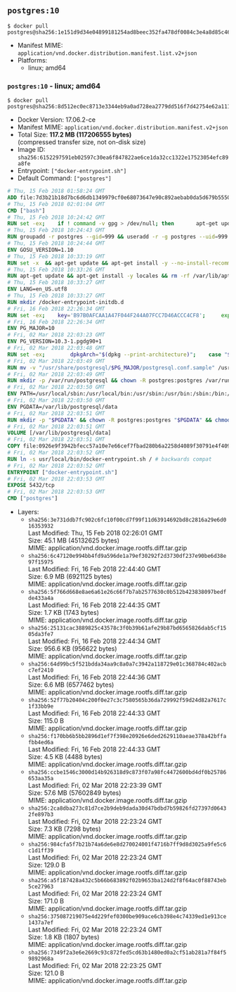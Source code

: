 ## `postgres:10`

```console
$ docker pull postgres@sha256:1e151d9d34e04899181254ad8beec352fa478df0084c3e4a8d85c46a2ac87e49
```

-	Manifest MIME: `application/vnd.docker.distribution.manifest.list.v2+json`
-	Platforms:
	-	linux; amd64

### `postgres:10` - linux; amd64

```console
$ docker pull postgres@sha256:8d512ec0ec8713e3344eb9a0ad728ea2779dd516f7d42754e62a1116b8b872de
```

-	Docker Version: 17.06.2-ce
-	Manifest MIME: `application/vnd.docker.distribution.manifest.v2+json`
-	Total Size: **117.2 MB (117206555 bytes)**  
	(compressed transfer size, not on-disk size)
-	Image ID: `sha256:6152297591eb02597c30ea6f847822ae6ce1da32cc1322e17523054efc89a8fe`
-	Entrypoint: `["docker-entrypoint.sh"]`
-	Default Command: `["postgres"]`

```dockerfile
# Thu, 15 Feb 2018 01:58:24 GMT
ADD file:7d3b21b18d7bc6d6db1349979cf0e68073647e90c892aebab0da5d679b5550eb in / 
# Thu, 15 Feb 2018 02:01:04 GMT
CMD ["bash"]
# Thu, 15 Feb 2018 10:24:42 GMT
RUN set -ex; 	if ! command -v gpg > /dev/null; then 		apt-get update; 		apt-get install -y --no-install-recommends 			gnupg 			dirmngr 		; 		rm -rf /var/lib/apt/lists/*; 	fi
# Thu, 15 Feb 2018 10:24:43 GMT
RUN groupadd -r postgres --gid=999 && useradd -r -g postgres --uid=999 postgres
# Thu, 15 Feb 2018 10:24:44 GMT
ENV GOSU_VERSION=1.10
# Thu, 15 Feb 2018 10:33:19 GMT
RUN set -x 	&& apt-get update && apt-get install -y --no-install-recommends ca-certificates wget && rm -rf /var/lib/apt/lists/* 	&& wget -O /usr/local/bin/gosu "https://github.com/tianon/gosu/releases/download/$GOSU_VERSION/gosu-$(dpkg --print-architecture)" 	&& wget -O /usr/local/bin/gosu.asc "https://github.com/tianon/gosu/releases/download/$GOSU_VERSION/gosu-$(dpkg --print-architecture).asc" 	&& export GNUPGHOME="$(mktemp -d)" 	&& gpg --keyserver ha.pool.sks-keyservers.net --recv-keys B42F6819007F00F88E364FD4036A9C25BF357DD4 	&& gpg --batch --verify /usr/local/bin/gosu.asc /usr/local/bin/gosu 	&& rm -rf "$GNUPGHOME" /usr/local/bin/gosu.asc 	&& chmod +x /usr/local/bin/gosu 	&& gosu nobody true 	&& apt-get purge -y --auto-remove ca-certificates wget
# Thu, 15 Feb 2018 10:33:26 GMT
RUN apt-get update && apt-get install -y locales && rm -rf /var/lib/apt/lists/* 	&& localedef -i en_US -c -f UTF-8 -A /usr/share/locale/locale.alias en_US.UTF-8
# Thu, 15 Feb 2018 10:33:27 GMT
ENV LANG=en_US.utf8
# Thu, 15 Feb 2018 10:33:27 GMT
RUN mkdir /docker-entrypoint-initdb.d
# Fri, 16 Feb 2018 22:26:34 GMT
RUN set -ex; 	key='B97B0AFCAA1A47F044F244A07FCC7D46ACCC4CF8'; 	export GNUPGHOME="$(mktemp -d)"; 	gpg --keyserver ha.pool.sks-keyservers.net --recv-keys "$key"; 	gpg --export "$key" > /etc/apt/trusted.gpg.d/postgres.gpg; 	rm -rf "$GNUPGHOME"; 	apt-key list
# Fri, 16 Feb 2018 22:26:34 GMT
ENV PG_MAJOR=10
# Fri, 02 Mar 2018 22:03:23 GMT
ENV PG_VERSION=10.3-1.pgdg90+1
# Fri, 02 Mar 2018 22:03:48 GMT
RUN set -ex; 		dpkgArch="$(dpkg --print-architecture)"; 	case "$dpkgArch" in 		amd64|i386|ppc64el) 			echo "deb http://apt.postgresql.org/pub/repos/apt/ stretch-pgdg main $PG_MAJOR" > /etc/apt/sources.list.d/pgdg.list; 			apt-get update; 			;; 		*) 			echo "deb-src http://apt.postgresql.org/pub/repos/apt/ stretch-pgdg main $PG_MAJOR" > /etc/apt/sources.list.d/pgdg.list; 						tempDir="$(mktemp -d)"; 			cd "$tempDir"; 						savedAptMark="$(apt-mark showmanual)"; 						apt-get update; 			apt-get build-dep -y 				postgresql-common pgdg-keyring 				"postgresql-$PG_MAJOR=$PG_VERSION" 			; 			DEB_BUILD_OPTIONS="nocheck parallel=$(nproc)" 				apt-get source --compile 					postgresql-common pgdg-keyring 					"postgresql-$PG_MAJOR=$PG_VERSION" 			; 						apt-mark showmanual | xargs apt-mark auto > /dev/null; 			apt-mark manual $savedAptMark; 						ls -lAFh; 			dpkg-scanpackages . > Packages; 			grep '^Package: ' Packages; 			echo "deb [ trusted=yes ] file://$tempDir ./" > /etc/apt/sources.list.d/temp.list; 			apt-get -o Acquire::GzipIndexes=false update; 			;; 	esac; 		apt-get install -y postgresql-common; 	sed -ri 's/#(create_main_cluster) .*$/\1 = false/' /etc/postgresql-common/createcluster.conf; 	apt-get install -y 		"postgresql-$PG_MAJOR=$PG_VERSION" 	; 		rm -rf /var/lib/apt/lists/*; 		if [ -n "$tempDir" ]; then 		apt-get purge -y --auto-remove; 		rm -rf "$tempDir" /etc/apt/sources.list.d/temp.list; 	fi
# Fri, 02 Mar 2018 22:03:49 GMT
RUN mv -v "/usr/share/postgresql/$PG_MAJOR/postgresql.conf.sample" /usr/share/postgresql/ 	&& ln -sv ../postgresql.conf.sample "/usr/share/postgresql/$PG_MAJOR/" 	&& sed -ri "s!^#?(listen_addresses)\s*=\s*\S+.*!\1 = '*'!" /usr/share/postgresql/postgresql.conf.sample
# Fri, 02 Mar 2018 22:03:49 GMT
RUN mkdir -p /var/run/postgresql && chown -R postgres:postgres /var/run/postgresql && chmod 2777 /var/run/postgresql
# Fri, 02 Mar 2018 22:03:50 GMT
ENV PATH=/usr/local/sbin:/usr/local/bin:/usr/sbin:/usr/bin:/sbin:/bin:/usr/lib/postgresql/10/bin
# Fri, 02 Mar 2018 22:03:50 GMT
ENV PGDATA=/var/lib/postgresql/data
# Fri, 02 Mar 2018 22:03:51 GMT
RUN mkdir -p "$PGDATA" && chown -R postgres:postgres "$PGDATA" && chmod 777 "$PGDATA" # this 777 will be replaced by 700 at runtime (allows semi-arbitrary "--user" values)
# Fri, 02 Mar 2018 22:03:51 GMT
VOLUME [/var/lib/postgresql/data]
# Fri, 02 Mar 2018 22:03:51 GMT
COPY file:0926e9f3942bfecc57a10e7e66cef7fbad280b6a2258d4089f30791e4f409fd7 in /usr/local/bin/ 
# Fri, 02 Mar 2018 22:03:52 GMT
RUN ln -s usr/local/bin/docker-entrypoint.sh / # backwards compat
# Fri, 02 Mar 2018 22:03:52 GMT
ENTRYPOINT ["docker-entrypoint.sh"]
# Fri, 02 Mar 2018 22:03:53 GMT
EXPOSE 5432/tcp
# Fri, 02 Mar 2018 22:03:53 GMT
CMD ["postgres"]
```

-	Layers:
	-	`sha256:3e731ddb7fc902c6fc10f00cd7f99f11d63914692bd8c2816a29e6d016353932`  
		Last Modified: Thu, 15 Feb 2018 02:26:01 GMT  
		Size: 45.1 MB (45132625 bytes)  
		MIME: application/vnd.docker.image.rootfs.diff.tar.gzip
	-	`sha256:6c47120e994bb4fd9a596de1a79ef30292f2d3730df237e90be6d38e97f15975`  
		Last Modified: Fri, 16 Feb 2018 22:44:40 GMT  
		Size: 6.9 MB (6921125 bytes)  
		MIME: application/vnd.docker.image.rootfs.diff.tar.gzip
	-	`sha256:5f766d668e8ae6a61e26c66f7b7ab2577630c0b512b423838097bedfde433a4a`  
		Last Modified: Fri, 16 Feb 2018 22:44:35 GMT  
		Size: 1.7 KB (1743 bytes)  
		MIME: application/vnd.docker.image.rootfs.diff.tar.gzip
	-	`sha256:25131cac3889825c43578c3f0b39b61afe29b87bd6565826dab5cf1505da3fe7`  
		Last Modified: Fri, 16 Feb 2018 22:44:34 GMT  
		Size: 956.6 KB (956622 bytes)  
		MIME: application/vnd.docker.image.rootfs.diff.tar.gzip
	-	`sha256:64d99bc5f521bdda34aa9c8a0a7c3942a118729e01c368784c402acbc7ef2410`  
		Last Modified: Fri, 16 Feb 2018 22:44:36 GMT  
		Size: 6.6 MB (6577462 bytes)  
		MIME: application/vnd.docker.image.rootfs.diff.tar.gzip
	-	`sha256:52f77b20404c200f0e27c3c7580565b36da729992f59d24d82a7617c1f33bb9e`  
		Last Modified: Fri, 16 Feb 2018 22:44:33 GMT  
		Size: 115.0 B  
		MIME: application/vnd.docker.image.rootfs.diff.tar.gzip
	-	`sha256:f170bb6b5bb2896d1ef7f398e20926e6ded2629110aeae378a42bffafbb4ed6a`  
		Last Modified: Fri, 16 Feb 2018 22:44:33 GMT  
		Size: 4.5 KB (4488 bytes)  
		MIME: application/vnd.docker.image.rootfs.diff.tar.gzip
	-	`sha256:ccbe1546c3000d14b926318d9c873f07a98fc4472600bd4df0b25786653aa35a`  
		Last Modified: Fri, 02 Mar 2018 22:23:39 GMT  
		Size: 57.6 MB (57602849 bytes)  
		MIME: application/vnd.docker.image.rootfs.diff.tar.gzip
	-	`sha256:2ca8dba273c81d7ce2b9deb9dada30d47bdbd7b59826fd27397d06432fe897b3`  
		Last Modified: Fri, 02 Mar 2018 22:23:24 GMT  
		Size: 7.3 KB (7298 bytes)  
		MIME: application/vnd.docker.image.rootfs.diff.tar.gzip
	-	`sha256:984cfa5f7b21b74a6de6e8d270024001f4716b7ff9d8d3025a9fe5c6c1d1ff39`  
		Last Modified: Fri, 02 Mar 2018 22:23:24 GMT  
		Size: 129.0 B  
		MIME: application/vnd.docker.image.rootfs.diff.tar.gzip
	-	`sha256:a5f187428a432c5b66b683892f02b9653ba124d2f8f64ac0f88743eb5ce27963`  
		Last Modified: Fri, 02 Mar 2018 22:23:24 GMT  
		Size: 171.0 B  
		MIME: application/vnd.docker.image.rootfs.diff.tar.gzip
	-	`sha256:375087219075e4d229fef0300be909ace6cb398e4c74339ed1e913ce1437a7ef`  
		Last Modified: Fri, 02 Mar 2018 22:23:24 GMT  
		Size: 1.8 KB (1807 bytes)  
		MIME: application/vnd.docker.image.rootfs.diff.tar.gzip
	-	`sha256:7349f2a3e6e2669c93c872fed5cd63b1480ed0a2cf51ab281a7f84f59892968a`  
		Last Modified: Fri, 02 Mar 2018 22:23:25 GMT  
		Size: 121.0 B  
		MIME: application/vnd.docker.image.rootfs.diff.tar.gzip
